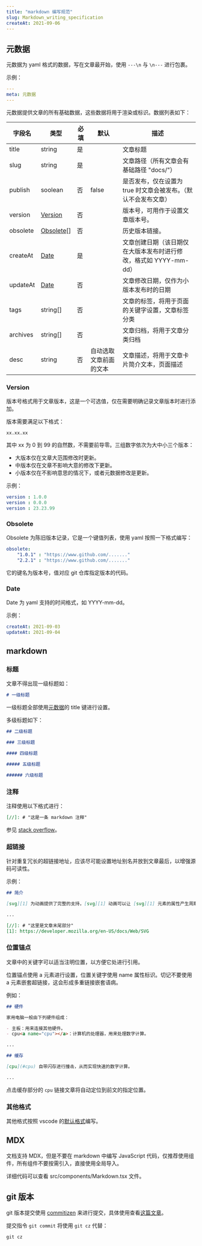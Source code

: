 ```yaml
---
title: "markdown 编写规范"
slug: Markdown_writing_specification
createAt: 2021-09-06
---
```


## 元数据

元数据为 yaml 格式的数据，写在文章最开始，使用 `---\n` 与 `\n---` 进行包裹。

示例：

```yaml
---
meta: 元数据
---
```

元数据提供文章的所有基础数据，这些数据将用于渲染或标识。数据列表如下：

| 字段名   | 类型                    | 必填 | 默认                   | 描述                                                              |
| -------- | ----------------------- | ---- | ---------------------- | ----------------------------------------------------------------- |
| title    | string                  | 是   |                        | 文章标题                                                          |
| slug     | string                  | 是   |                        | 文章路径（所有文章会有基础路径 "docs/"）                          |
| publish  | soolean                 | 否   | false                  | 是否发布，仅在设置为 true 时文章会被发布。（默认不会发布文章）    |
| version  | [Version](#Version)     | 否   |                        | 版本号，可用作于设置文章版本号。                                  |
| obsolete | [Obsolete](#Obsolete)[] | 否   |                        | 历史版本链接。                                                    |
| createAt | [Date](#Date)           | 是   |                        | 文章创建日期（该日期仅在大版本发布时进行修改，格式如 YYYY-mm-dd） |
| updateAt | [Date](#Date)           | 否   |                        | 文章修改日期，仅作为小版本发布时的日期                            |
| tags     | string[]                | 否   |                        | 文章的标签，将用于页面的关键字设置，文章标签分类                  |
| archives | string[]                | 否   |                        | 文章归档，将用于文章分类归档                                      |
| desc     | string                  | 否   | 自动选取文章前面的文本 | 文章描述，将用于文章卡片简介文本，页面描述                        |

### Version

版本号格式用于文章版本，这是一个可选值，仅在需要明确记录文章版本时进行添加。

版本需要满足以下格式：

```
xx.xx.xx
```

其中 xx 为 0 到 99 的自然数，不需要前导零。三组数字依次为大中小三个版本：

- 大版本仅在文章大范围修改时更新。
- 中版本仅在文章不影响大意的修改下更新。
- 小版本仅在不影响意思的情况下，或者元数据修改是更新。

示例：

```yaml
version : 1.0.0
version : 0.0.0
version : 23.23.99
```

### Obsolete

Obsolete 为陈旧版本记录，它是一个键值列表，使用 yaml 按照一下格式编写：

```yaml
obsolete:
	"1.0.1" : "https://www.github.com/......."
	"2.2.1" : "https://www.github.com/......."
```

它的键名为版本号，值对应 git 仓库指定版本的代码。

### Date

Date 为 yaml 支持的时间格式，如 YYYY-mm-dd。

示例：

```yaml
createAt: 2021-09-03
updateAt: 2021-09-04
```

## markdown

### 标题

文章不得出现一级标题如：

```markdown
# 一级标题
```

一级标题全部使用[元数据](#元数据)的 title 键进行设置。

多级标题如下：

```markdown
## 二级标题

### 三级标题

#### 四级标题

##### 五级标题

###### 六级标题
```

### 注释

注释使用以下格式进行：

```markdown
[//]: # "这是一条 markdown 注释"
```

参见 [stack overflow](https://stackoverflow.com/questions/4823468/comments-in-markdown)。

### 超链接

针对重复冗长的超链接地址，应该尽可能设置地址别名并放到文章最后，以增强源码可读性。

示例：

```markdown
## 简介

[svg][1] 为动画提供了完整的支持，[svg][1] 动画可以让 [svg][1] 元素的属性产生周期性的过渡，旋转、平移或者沿路径运动也手到擒来，甚至有自己的事件支持。

...

[//]: # "这里是文章末尾部分"
[1]: https://developer.mozilla.org/en-US/docs/Web/SVG
```

### 位置锚点

文章中的关键字可以适当注明位置，以方便它处进行引用。

位置锚点使用 a 元素进行设置，位置关键字使用 name 属性标识。切记不要使用 a 元素嵌套超链接，这会形成多重链接嵌套语病。

例如：

```markdown
## 硬件

家用电脑一般由下列硬件组成：

- 主板：用来连接其他硬件。
- cpu<a name="cpu"></a>：计算机的处理器，用来处理数字计算。

...

## 缓存

[cpu](#cpu) 自带闪存进行撞击，从而实现快速的数字计算。

...
```

点击缓存部分的 `cpu` 链接文章将自动定位到前文的指定位置。

### 其他格式

其他格式按照 vscode 的[默认格式](https://code.visualstudio.com/docs/languages/markdown#_does-vs-code-support-github-flavored-markdown)编写。

## MDX

文档支持 MDX，但是不要在 markdown 中编写 JavaScript 代码，仅推荐使用组件，所有组件不要按需引入，直接使用全局导入。

详细代码可以查看 src/components/Markdown.tsx 文件。

## git 版本

git 版本提交使用 [commitizen](https://github.com/commitizen/cz-cli) 来进行提交，具体使用查看[这篇文章](#http://www.ruanyifeng.com/blog/2016/01/commit_message_change_log.html)。

提交指令 `git commit` 将使用 `git cz` 代替：

```shell
git cz
```
